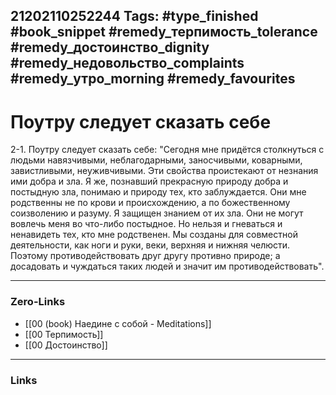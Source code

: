 21202110252244
Tags: #type_finished #book_snippet #remedy_терпимость_tolerance #remedy_достоинство_dignity #remedy_недовольство_complaints #remedy_утро_morning #remedy_favourites
---
# Поутру следует сказать себе

 2-1. Поутру следует сказать себе: "Сегодня мне придётся столкнуться с людьми навязчивыми, неблагодарными, заносчивыми, коварными, завистливыми, неуживчивыми. Эти свойства проистекают от незнания ими добра и зла. Я же, познавший прекрасную природу добра и постыдную зла, понимаю и природу тех, кто заблуждается.  Они мне родственны не по крови и происхождению, а по божественному соизволению и разуму. Я защищен знанием от их зла. Они не могут вовлечь меня во что-либо постыдное. Но нельзя и гневаться и ненавидеть тех, кто мне родственен. Мы созданы для совместной деятельности, как ноги и руки, веки, верхняя и нижняя челюсти. Поэтому противодействовать друг другу  противно природе; а досадовать и чуждаться таких людей и значит им противодействовать". 

---
### Zero-Links
- [[00 (book) Наедине с собой - Meditations]]
- [[00 Терпимость]]
- [[00 Достоинство]]
---
### Links

